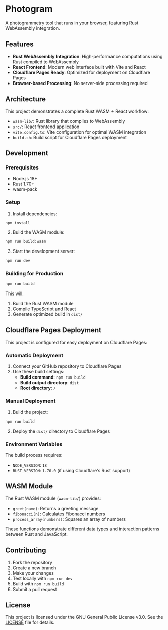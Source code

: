 # Photogram

A photogrammetry tool that runs in your browser, featuring Rust WebAssembly integration.

## Features

- **Rust WebAssembly Integration**: High-performance computations using Rust compiled to WebAssembly
- **React Frontend**: Modern web interface built with Vite and React
- **Cloudflare Pages Ready**: Optimized for deployment on Cloudflare Pages
- **Browser-based Processing**: No server-side processing required

## Architecture

This project demonstrates a complete Rust WASM + React workflow:

- `wasm-lib/`: Rust library that compiles to WebAssembly
- `src/`: React frontend application
- `vite.config.ts`: Vite configuration for optimal WASM integration
- `build.sh`: Build script for Cloudflare Pages deployment

## Development

### Prerequisites

- Node.js 18+
- Rust 1.70+
- wasm-pack

### Setup

1. Install dependencies:
```bash
npm install
```

2. Build the WASM module:
```bash
npm run build:wasm
```

3. Start the development server:
```bash
npm run dev
```

### Building for Production

```bash
npm run build
```

This will:
1. Build the Rust WASM module
2. Compile TypeScript and React
3. Generate optimized build in `dist/`

## Cloudflare Pages Deployment

This project is configured for easy deployment on Cloudflare Pages:

### Automatic Deployment

1. Connect your GitHub repository to Cloudflare Pages
2. Use these build settings:
   - **Build command**: `npm run build`
   - **Build output directory**: `dist`
   - **Root directory**: `/`

### Manual Deployment

1. Build the project:
```bash
npm run build
```

2. Deploy the `dist/` directory to Cloudflare Pages

### Environment Variables

The build process requires:
- `NODE_VERSION`: `18`
- `RUST_VERSION`: `1.70.0` (if using Cloudflare's Rust support)

## WASM Module

The Rust WASM module (`wasm-lib/`) provides:

- `greet(name)`: Returns a greeting message
- `fibonacci(n)`: Calculates Fibonacci numbers
- `process_array(numbers)`: Squares an array of numbers

These functions demonstrate different data types and interaction patterns between Rust and JavaScript.

## Contributing

1. Fork the repository
2. Create a new branch
3. Make your changes
4. Test locally with `npm run dev`
5. Build with `npm run build`
6. Submit a pull request

## License

This project is licensed under the GNU General Public License v3.0. See the [LICENSE](LICENSE) file for details.